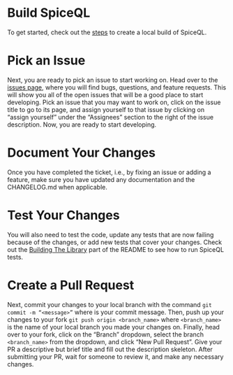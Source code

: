 # Build SpiceQL
To get started, check out the [steps](https://github.com/DOI-USGS/SpiceQL/blob/main/README.md#building-the-library) to create a local build of SpiceQL.

# Pick an Issue
Next, you are ready to pick an issue to start working on. Head over to the [issues page](https://github.com/DOI-USGS/SpiceQL/issues), where you will find bugs, questions, and feature requests. This will show you all of the open issues that will be a good place to start developing. Pick an issue that you may want to work on, click on the issue title to go to its page,  and assign yourself to that issue by clicking on “assign yourself” under the “Assignees” section to the right of the issue description. Now, you are ready to start developing.

# Document Your Changes
Once you have completed the ticket, i.e., by fixing an issue or adding a feature, make sure you have updated any documentation and the CHANGELOG.md when applicable.

# Test Your Changes
You will also need to test the code, update any tests that are now failing because of the changes, or add new tests that cover your changes. Check out the [Building The Library](https://github.com/DOI-USGS/SpiceQL/blob/main/README.md#building-the-library) part of the README to see how to run SpiceQL tests.

# Create a Pull Request
Next, commit your changes to your local branch with the command 
`git commit -m “<message>”` where <message> is your commit message. Then, push up your changes to your fork 
`git push origin <branch_name>` where `<branch_name>` is the name of your local branch you made your changes on. Finally, head over to your fork, click on the “Branch” dropdown, select the branch `<branch_name>` from the dropdown, and click “New Pull Request”. Give your PR a descriptive but brief title and fill out the description skeleton. After submitting your PR, wait for someone to review it, and make any necessary changes.
